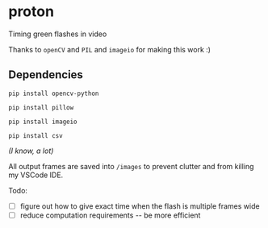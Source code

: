 # proton
Timing green flashes in video

Thanks to `openCV` and `PIL` and `imageio` for making this work :)

## Dependencies
`pip install opencv-python`

`pip install pillow`

`pip install imageio`

`pip install csv`

*(I know, a lot)*


All output frames are saved into `/images` to prevent clutter and from killing my VSCode IDE.

Todo:
- [ ] figure out how to give exact time when the flash is multiple frames wide
- [ ] reduce computation requirements -- be more efficient

